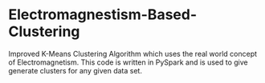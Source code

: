 # Electromagnestism-Based-Clustering

Improved K-Means Clustering Algorithm which uses the real world concept of Electromagnetism. This code is written in PySpark and is
used to give generate clusters for any given data set.
